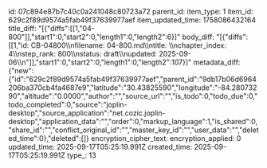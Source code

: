 id: 07c894e87b7c40c0a241048c80723a72
parent_id: 
item_type: 1
item_id: 629c2f89d9574a5fab49f37639977aef
item_updated_time: 1758086432164
title_diff: "[{\"diffs\":[[1,\"04-800\"]],\"start1\":0,\"start2\":0,\"length1\":0,\"length2\":6}]"
body_diff: "[{\"diffs\":[[1,\"id: CB-04800\\\nfilename: 04-800.md\\\ntitle: \\\nchapter_index: 4\\\nstep_rank: 800\\\nstatus: draft\\\nupdated: 2025-09-06\\\n\"]],\"start1\":0,\"start2\":0,\"length1\":0,\"length2\":107}]"
metadata_diff: {"new":{"id":"629c2f89d9574a5fab49f37639977aef","parent_id":"9db17b06d6964206ba370cb4fa4687e9","latitude":"30.43825590","longitude":"-84.28073290","altitude":"0.0000","author":"","source_url":"","is_todo":0,"todo_due":0,"todo_completed":0,"source":"joplin-desktop","source_application":"net.cozic.joplin-desktop","application_data":"","order":0,"markup_language":1,"is_shared":0,"share_id":"","conflict_original_id":"","master_key_id":"","user_data":"","deleted_time":0},"deleted":[]}
encryption_cipher_text: 
encryption_applied: 0
updated_time: 2025-09-17T05:25:19.991Z
created_time: 2025-09-17T05:25:19.991Z
type_: 13